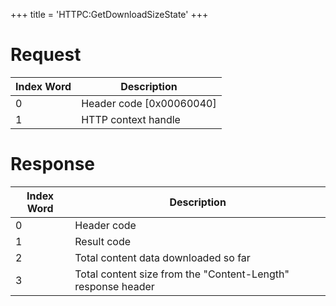 +++
title = 'HTTPC:GetDownloadSizeState'
+++

# Request

| Index Word | Description                |
|------------|----------------------------|
| 0          | Header code \[0x00060040\] |
| 1          | HTTP context handle        |

# Response

| Index Word | Description                                                  |
|------------|--------------------------------------------------------------|
| 0          | Header code                                                  |
| 1          | Result code                                                  |
| 2          | Total content data downloaded so far                         |
| 3          | Total content size from the "Content-Length" response header |
